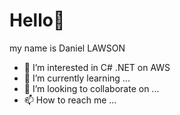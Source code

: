 # Hello👋

my name is Daniel LAWSON
- 👀 I’m interested in C# .NET on AWS
- 🌱 I’m currently learning ...
- 💞️ I’m looking to collaborate on ...
- 📫 How to reach me ...

<!---
danylaws/danylaws is a ✨ special ✨ repository because its `README.md` (this file) appears on your GitHub profile.
You can click the Preview link to take a look at your changes.
--->
